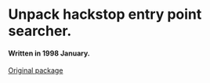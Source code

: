 # Unpack hackstop entry point searcher.

#### Written in 1998 January.

[Original package](https://defacto2.net/f/a41896f)

